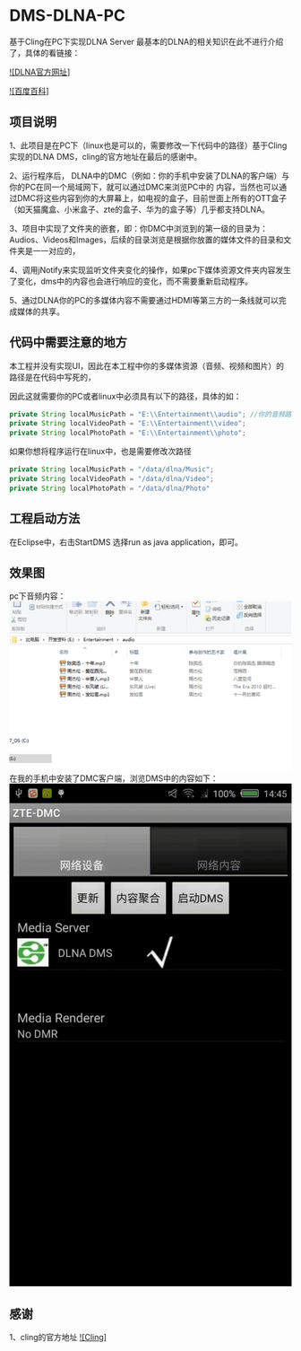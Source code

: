 # DMS-DLNA-PC
基于Cling在PC下实现DLNA Server
最基本的DLNA的相关知识在此不进行介绍了，具体的看链接：     

[![DLNA官方网址]](http://www.dlna.org/)      

[![百度百科]](http://baike.baidu.com/link?url=vs-a_pwD6ZxcboWaOFAPHoVujPc7PA-zUhbk3NIM64RVXe6uO27pY-pBpbxsAcU6gLkMXaEvUEtONuzUXKFzOK)

## 项目说明
  1、此项目是在PC下（linux也是可以的，需要修改一下代码中的路径）基于Cling实现的DLNA DMS，cling的官方地址在最后的感谢中。    
  
  2、运行程序后，  DLNA中的DMC（例如：你的手机中安装了DLNA的客户端）与你的PC在同一个局域网下，就可以通过DMC来浏览PC中的
内容，当然也可以通过DMC将这些内容到你的大屏幕上，如电视的盒子，目前世面上所有的OTT盒子（如天猫魔盒、小米盒子、zte的盒子、华为的盒子等）几乎都支持DLNA。    

  3、项目中实现了文件夹的嵌套，即：你DMC中浏览到的第一级的目录为：Audios、Videos和Images，后续的目录浏览是根据你放置的媒体文件的目录和文件夹是一一对应的，    
  
  4、调用jNotify来实现监听文件夹变化的操作，如果pc下媒体资源文件夹内容发生了变化，dms中的内容也会进行响应的变化，而不需要重新启动程序。    
  
  5、通过DLNA你的PC的多媒体内容不需要通过HDMI等第三方的一条线就可以完成媒体的共享。
  
## 代码中需要注意的地方
  本工程并没有实现UI，因此在本工程中你的多媒体资源（音频、视频和图片）的路径是在代码中写死的，   
  
  因此这就需要你的PC或者linux中必须具有以下的路径，具体的如：
  ```JAVA
  private String localMusicPath = "E:\\Entertainment\\audio"; //你的音频路径，将你的音频文件放在这个地方就好
  private String localVideoPath = "E:\\Entertainment\\video";
  private String localPhotoPath = "E:\\Entertainment\\photo";
  ```
  如果你想将程序运行在linux中，也是需要修改次路径
  ```JAVA
  private String localMusicPath = "/data/dlna/Music";
  private String localVideoPath = "/data/dlna/Video";
  private String localPhotoPath = "/data/dlna/Photo"
  ```
## 工程启动方法
  在Eclipse中，右击StartDMS 选择run as java application，即可。
  
## 效果图
  pc下音频内容：
  ![DMS目录](https://github.com/gpfduoduo/DMS-DLNA-PC/blob/master/picture/PC_Music.png "pc中DMS的音乐目录")
   在我的手机中安装了DMC客户端，浏览DMS中的内容如下：
  ![DMC运行结果](https://github.com/gpfduoduo/DMS-DLNA-PC/blob/master/picture/demo.gif "DMC的运行结果")

## 感谢
  1、cling的官方地址
    [![Cling]](http://4thline.org/projects/cling/)

